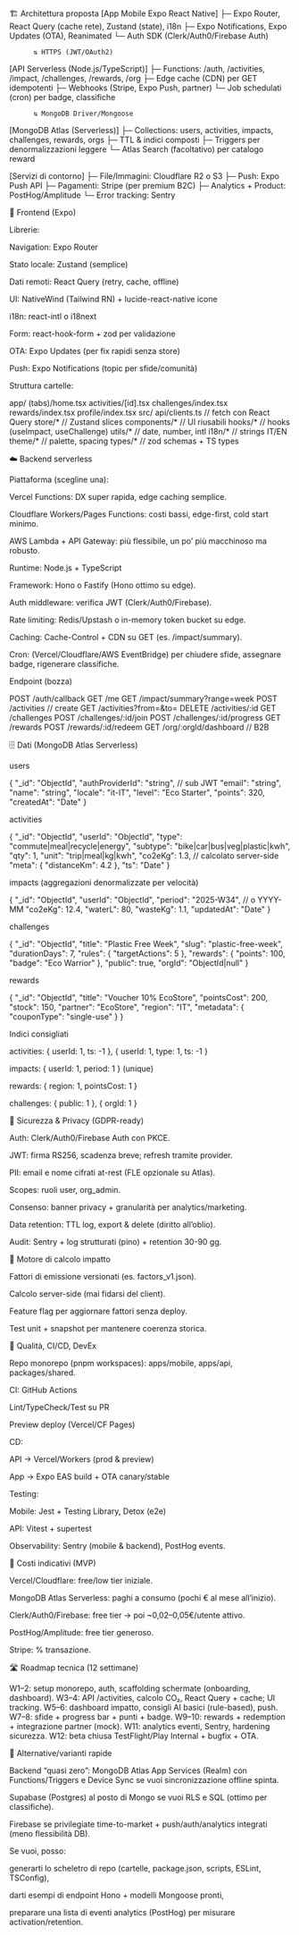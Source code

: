 🏗️ Architettura proposta
[App Mobile Expo React Native]
   ├─ Expo Router, React Query (cache rete), Zustand (state), i18n
   ├─ Expo Notifications, Expo Updates (OTA), Reanimated
   └─ Auth SDK (Clerk/Auth0/Firebase Auth)

          ⇅ HTTPS (JWT/OAuth2)

[API Serverless (Node.js/TypeScript)]
   ├─ Functions: /auth, /activities, /impact, /challenges, /rewards, /org
   ├─ Edge cache (CDN) per GET idempotenti
   ├─ Webhooks (Stripe, Expo Push, partner)
   └─ Job schedulati (cron) per badge, classifiche

          ⇅ MongoDB Driver/Mongoose

[MongoDB Atlas (Serverless)]
   ├─ Collections: users, activities, impacts, challenges, rewards, orgs
   ├─ TTL & indici composti
   ├─ Triggers per denormalizzazioni leggere
   └─ Atlas Search (facoltativo) per catalogo reward

[Servizi di contorno]
   ├─ File/Immagini: Cloudflare R2 o S3
   ├─ Push: Expo Push API
   ├─ Pagamenti: Stripe (per premium B2C)
   ├─ Analytics + Product: PostHog/Amplitude
   └─ Error tracking: Sentry

📱 Frontend (Expo)

Librerie:

Navigation: Expo Router

Stato locale: Zustand (semplice)

Dati remoti: React Query (retry, cache, offline)

UI: NativeWind (Tailwind RN) + lucide-react-native icone

i18n: react-intl o i18next

Form: react-hook-form + zod per validazione

OTA: Expo Updates (per fix rapidi senza store)

Push: Expo Notifications (topic per sfide/comunità)

Struttura cartelle:

app/
  (tabs)/home.tsx
  activities/[id].tsx
  challenges/index.tsx
  rewards/index.tsx
  profile/index.tsx
src/
  api/clients.ts   // fetch con React Query
  store/*          // Zustand slices
  components/*     // UI riusabili
  hooks/*          // hooks (useImpact, useChallenge)
  utils/*          // date, number, intl
  i18n/*           // strings IT/EN
  theme/*          // palette, spacing
  types/*          // zod schemas + TS types

☁️ Backend serverless

Piattaforma (scegline una):

Vercel Functions: DX super rapida, edge caching semplice.

Cloudflare Workers/Pages Functions: costi bassi, edge-first, cold start minimo.

AWS Lambda + API Gateway: più flessibile, un po’ più macchinoso ma robusto.

Runtime: Node.js + TypeScript

Framework: Hono o Fastify (Hono ottimo su edge).

Auth middleware: verifica JWT (Clerk/Auth0/Firebase).

Rate limiting: Redis/Upstash o in-memory token bucket su edge.

Caching: Cache-Control + CDN su GET (es. /impact/summary).

Cron: (Vercel/Cloudflare/AWS EventBridge) per chiudere sfide, assegnare badge, rigenerare classifiche.

Endpoint (bozza)

POST   /auth/callback
GET    /me
GET    /impact/summary?range=week
POST   /activities           // create
GET    /activities?from=&to=
DELETE /activities/:id
GET    /challenges
POST   /challenges/:id/join
POST   /challenges/:id/progress
GET    /rewards
POST   /rewards/:id/redeem
GET    /org/:orgId/dashboard  // B2B

🗄️ Dati (MongoDB Atlas Serverless)

users

{
  "_id": "ObjectId",
  "authProviderId": "string",       // sub JWT
  "email": "string",
  "name": "string",
  "locale": "it-IT",
  "level": "Eco Starter",
  "points": 320,
  "createdAt": "Date"
}


activities

{
  "_id": "ObjectId",
  "userId": "ObjectId",
  "type": "commute|meal|recycle|energy",
  "subtype": "bike|car|bus|veg|plastic|kwh",
  "qty": 1,
  "unit": "trip|meal|kg|kwh",
  "co2eKg": 1.3,           // calcolato server-side
  "meta": { "distanceKm": 4.2 },
  "ts": "Date"
}


impacts (aggregazioni denormalizzate per velocità)

{
  "_id": "ObjectId",
  "userId": "ObjectId",
  "period": "2025-W34",    // o YYYY-MM
  "co2eKg": 12.4,
  "waterL": 80,
  "wasteKg": 1.1,
  "updatedAt": "Date"
}


challenges

{
  "_id": "ObjectId",
  "title": "Plastic Free Week",
  "slug": "plastic-free-week",
  "durationDays": 7,
  "rules": { "targetActions": 5 },
  "rewards": { "points": 100, "badge": "Eco Warrior" },
  "public": true,
  "orgId": "ObjectId|null"
}


rewards

{
  "_id": "ObjectId",
  "title": "Voucher 10% EcoStore",
  "pointsCost": 200,
  "stock": 150,
  "partner": "EcoStore",
  "region": "IT",
  "metadata": { "couponType": "single-use" }
}


Indici consigliati

activities: { userId: 1, ts: -1 }, { userId: 1, type: 1, ts: -1 }

impacts: { userId: 1, period: 1 } (unique)

rewards: { region: 1, pointsCost: 1 }

challenges: { public: 1 }, { orgId: 1 }

🔐 Sicurezza & Privacy (GDPR-ready)

Auth: Clerk/Auth0/Firebase Auth con PKCE.

JWT: firma RS256, scadenza breve; refresh tramite provider.

PII: email e nome cifrati at-rest (FLE opzionale su Atlas).

Scopes: ruoli user, org_admin.

Consenso: banner privacy + granularità per analytics/marketing.

Data retention: TTL log, export & delete (diritto all’oblio).

Audit: Sentry + log strutturati (pino) + retention 30-90 gg.

🧮 Motore di calcolo impatto

Fattori di emissione versionati (es. factors_v1.json).

Calcolo server-side (mai fidarsi del client).

Feature flag per aggiornare fattori senza deploy.

Test unit + snapshot per mantenere coerenza storica.

🧪 Qualità, CI/CD, DevEx

Repo monorepo (pnpm workspaces): apps/mobile, apps/api, packages/shared.

CI: GitHub Actions

Lint/TypeCheck/Test su PR

Preview deploy (Vercel/CF Pages)

CD:

API → Vercel/Workers (prod & preview)

App → Expo EAS build + OTA canary/stable

Testing:

Mobile: Jest + Testing Library, Detox (e2e)

API: Vitest + supertest

Observability: Sentry (mobile & backend), PostHog events.

💸 Costi indicativi (MVP)

Vercel/Cloudflare: free/low tier iniziale.

MongoDB Atlas Serverless: paghi a consumo (pochi € al mese all’inizio).

Clerk/Auth0/Firebase: free tier → poi ~0,02–0,05€/utente attivo.

PostHog/Amplitude: free tier generoso.

Stripe: % transazione.

🛣️ Roadmap tecnica (12 settimane)

W1–2: setup monorepo, auth, scaffolding schermate (onboarding, dashboard).
W3–4: API /activities, calcolo CO₂, React Query + cache; UI tracking.
W5–6: dashboard impatto, consigli AI basici (rule-based), push.
W7–8: sfide + progress bar + punti + badge.
W9–10: rewards + redemption + integrazione partner (mock).
W11: analytics eventi, Sentry, hardening sicurezza.
W12: beta chiusa TestFlight/Play Internal + bugfix + OTA.

🔁 Alternative/varianti rapide

Backend “quasi zero”: MongoDB Atlas App Services (Realm) con Functions/Triggers e Device Sync se vuoi sincronizzazione offline spinta.

Supabase (Postgres) al posto di Mongo se vuoi RLS e SQL (ottimo per classifiche).

Firebase se privilegiate time-to-market + push/auth/analytics integrati (meno flessibilità DB).

Se vuoi, posso:

generarti lo scheletro di repo (cartelle, package.json, scripts, ESLint, TSConfig),

darti esempi di endpoint Hono + modelli Mongoose pronti,

preparare una lista di eventi analytics (PostHog) per misurare activation/retention.